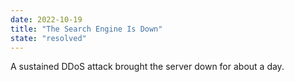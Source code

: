 ```yaml
---
date: 2022-10-19
title: "The Search Engine Is Down"
state: "resolved"
---
```

A sustained DDoS attack brought the server down for about a day.